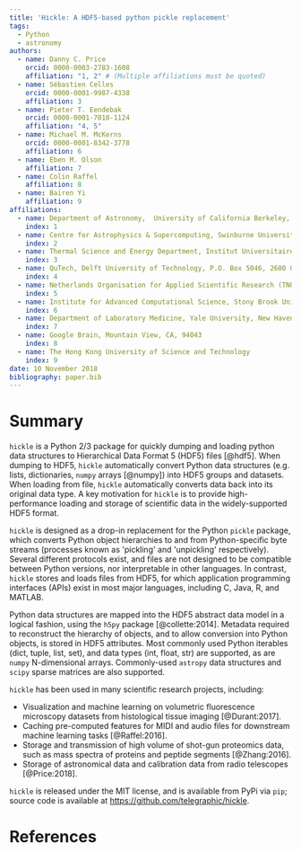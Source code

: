 ```yaml
---
title: 'Hickle: A HDF5-based python pickle replacement'
tags:
  - Python
  - astronomy
authors:
  - name: Danny C. Price
    orcid: 0000-0003-2783-1608
    affiliation: "1, 2" # (Multiple affiliations must be quoted)
  - name: Sébastien Celles
    orcid: 0000-0001-9987-4338
    affiliation: 3
  - name: Pieter T. Eendebak
    orcid: 0000-0001-7018-1124
    affiliation: "4, 5"
  - name: Michael M. McKerns
    orcid: 0000-0001-8342-3778
    affiliation: 6
  - name: Eben M. Olson
    affiliation: 7
  - name: Colin Raffel
    affiliation: 8
  - name: Bairen Yi
    affiliation: 9
affiliations:
  - name: Department of Astronomy,  University of California Berkeley, Berkeley CA 94720
    index: 1
  - name: Centre for Astrophysics & Supercomputing, Swinburne University of Technology, Hawthorn, VIC 3122, Australia
    index: 2
  - name: Thermal Science and Energy Department, Institut Universitaire de Technologie de Poitiers - Université de Poitiers, France
    index: 3
  - name: QuTech, Delft University of Technology, P.O. Box 5046, 2600 GA Delft, The Netherlands
    index: 4
  - name: Netherlands Organisation for Applied Scientific Research (TNO), P.O. Box 155, 2600 AD Delft, The Netherlands
    index: 5
  - name: Institute for Advanced Computational Science, Stony Brook University, Stony Brook, NY 11794-5250
    index: 6
  - name: Department of Laboratory Medicine, Yale University, New Haven CT 06510 USA
    index: 7
  - name: Google Brain, Mountain View, CA, 94043
    index: 8
  - name: The Hong Kong University of Science and Technology
    index: 9
date: 10 November 2018
bibliography: paper.bib
---
```


# Summary
``hickle`` is a Python 2/3 package for quickly dumping and loading python data structures to Hierarchical Data Format 5 (HDF5) files [@hdf5]. When dumping to HDF5, ``hickle`` automatically convert Python data structures (e.g. lists, dictionaries, ``numpy`` arrays [@numpy]) into HDF5 groups and datasets. When loading from file, ``hickle`` automatically converts data back into its original data type. A key motivation for ``hickle`` is to provide high-performance loading and storage of scientific data in the widely-supported HDF5 format.

``hickle`` is designed as a drop-in replacement for the Python ``pickle`` package, which converts Python object hierarchies to and from Python-specific byte streams (processes known as 'pickling' and 'unpickling' respectively). Several different protocols exist, and files are not designed to be compatible between Python versions, nor interpretable in other languages. In contrast, ``hickle`` stores and loads files from HDF5, for which application programming interfaces (APIs) exist in most major languages, including C, Java, R, and MATLAB.

Python data structures are mapped into the HDF5 abstract data model in a logical fashion, using the ``h5py`` package [@collette:2014]. Metadata required to reconstruct the hierarchy of objects, and to allow conversion into Python objects, is stored in HDF5 attributes. Most commonly used Python iterables (dict, tuple, list, set), and data types (int, float, str) are supported, as are ``numpy``  N-dimensional arrays. Commonly-used ``astropy`` data structures and ``scipy`` sparse matrices are also supported.

``hickle`` has been used in many scientific research projects, including:
* Visualization and machine learning on volumetric fluorescence microscopy datasets from histological tissue imaging [@Durant:2017].
* Caching pre-computed features for MIDI and audio files for downstream machine learning tasks [@Raffel:2016].  
* Storage and transmission of high volume of shot-gun proteomics data, such as mass spectra of proteins and peptide segments [@Zhang:2016].
* Storage of astronomical data and calibration data from radio telescopes [@Price:2018].

``hickle`` is released under the MIT license, and is available from PyPi via ``pip``; source code is available at
 https://github.com/telegraphic/hickle.

# References
